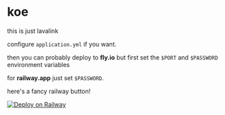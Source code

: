 # koe
this is just lavalink

configure `application.yml` if you want.

then you can probably deploy to **fly.io** but first set the `$PORT` and `$PASSWORD` environment variables

for **railway.app** just set `$PASSWORD`.

here's a fancy railway button!

[![Deploy on Railway](https://railway.app/button.svg)](https://railway.app/new?template=https%3A%2F%2Fgithub.com%2Fkotx%2Fkoe&envs=PASSWORD&PASSWORDDesc=Password+for+Lavalink)
